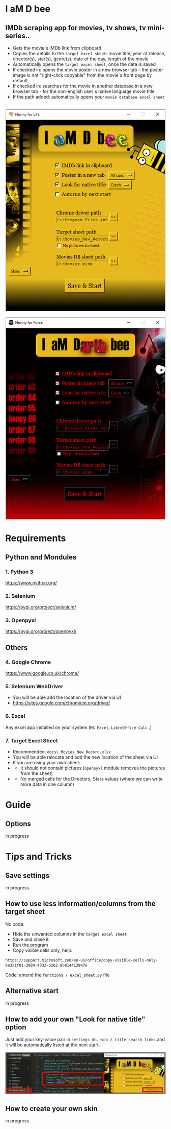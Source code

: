 # I aM D bee
## IMDb scraping app for movies, tv shows, tv mini-series..
- Gets the movie`s IMDb link from clipboard
- Copies the details to the `target excel sheet`: movie title, year of release, director(s), star(s), genre(s), date of the day, length of the movie
- Automatically opens the `target excel sheet`, once the data is saved
- If checked in: opens the movie poster in a new browser tab - the poster image is not "right-click copyable" from the movie`s front page by default
- If checked in: searches for the movie in another database in a new browser tab - for the non-english user`s native language movie title
- If the path added: automatically opens your `movie database excel sheet`

<br>

<div align="center">
    <img src="docs/promo/default.png"</img> 
</div>

<br>

<div align="center">
    <img src="docs/promo/darth.png"</img> 
</div>

# Requirements
## Python and Mondules
### 1. Python 3
https://www.python.org/

### 2. Selenium
https://pypi.org/project/selenium/

### 3. Openpyxl
https://pypi.org/project/openpyxl/

## Others
### 4. Google Chrome
https://www.google.co.uk/chrome/

### 5. Selenium WebDriver
- You will be able add the location of the driver via UI
- https://sites.google.com/chromium.org/driver/

### 6. Excel
Any excel app installed on your system (`MS Excel`, `LibreOffice Calc`..)

### 7. Target Excel Sheet
- Recommended: `docs\ Movies_New_Record.xlsx`
- You will be able relocate and add the new location of the sheet via UI
- If you are using your own sheet:
- - It should not contain pictures (`openpyxl` module removes the pictures from the sheet)
- - No merged cells for the Directors, Stars values (where we can write more data in one column)

# Guide
## Options
in progress

# Tips and Tricks
## Save settings
in progress

## How to use less information/columns from the target sheet
No code:
- Hide the unwanted columns in the `target excel sheet`
- Save and close it
- Run the program
- Copy visible cells only, help:
```
https://support.microsoft.com/en-us/office/copy-visible-cells-only-6e3a1f01-2884-4332-b262-8b814412847e
```
Code: amend the `functions / excel_sheet.py` file

## Alternative start
in progress

## How to add your own "Look for native title" option
Just add your key-value pair in `settings_db.json / title_search_links` and it will be automatically listed at the next start.

<div align="center">
    <img src="docs/guide/title_search_link.png"</img> 
</div>


## How to create your own skin
in progress
